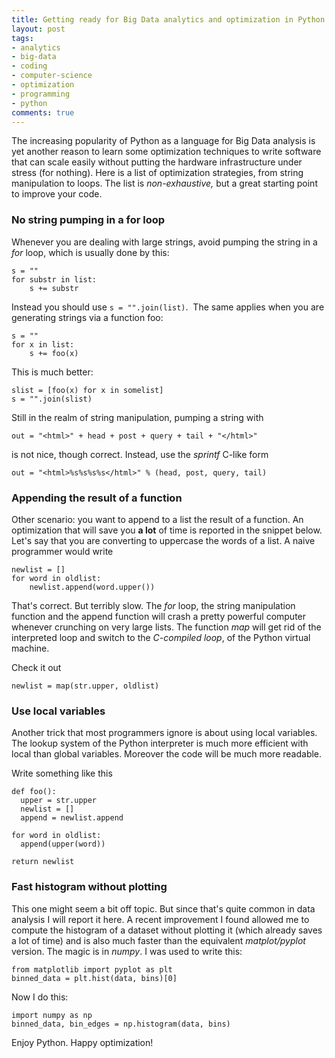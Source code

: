 ```yaml
---
title: Getting ready for Big Data analytics and optimization in Python
layout: post
tags:
- analytics
- big-data
- coding
- computer-science
- optimization
- programming
- python
comments: true
---
```


The increasing popularity of Python as a language for Big Data analysis is yet
another reason to learn some optimization techniques to write software that
can scale easily without putting the hardware infrastructure under stress (for
nothing). Here is a list of optimization strategies, from string manipulation
to loops. The list is _non-exhaustive,_ but a great starting point to improve
your code.

### No string pumping in a for loop

Whenever you are dealing with large strings, avoid pumping the string in a
_for_ loop, which is usually done by this:

    
    
    s = ""
    for substr in list:
        s += substr

Instead you should use `s = "".join(list)`.  The same applies when you are
generating strings via a function foo:

    
    
    s = ""
    for x in list:
        s += foo(x)

This is much better:

    
    
    slist = [foo(x) for x in somelist]
    s = "".join(slist)

Still in the realm of string manipulation, pumping a string with

    
    
    out = "<html>" + head + post + query + tail + "</html>"

is not nice, though correct. Instead, use the _sprintf_ C-like form

    
    
    out = "<html>%s%s%s%s</html>" % (head, post, query, tail)
    
    
    

### Appending the result of a function

Other scenario: you want to append to a list the result of a function. An
optimization that will save you **a lot** of time is reported in the snippet
below. Let's say that you are converting to uppercase the words of a list. A
naive programmer would write

    
    
    newlist = []
    for word in oldlist:
        newlist.append(word.upper())

That's correct. But terribly slow. The _for_ loop, the string manipulation
function and the append function will crash a pretty powerful computer
whenever crunching on very large lists. The function _map_ will get rid of the
interpreted loop and switch to the _C-compiled loop_, of the Python virtual
machine.

Check it out

    
    
    newlist = map(str.upper, oldlist)
    
    

### Use local variables

Another trick that most programmers ignore is about using local variables. The
lookup system of the Python interpreter is much more efficient with local than
global variables. Moreover the code will be much more readable.

Write something like this

    
    
    def foo():  
      upper = str.upper  
      newlist = []  
      append = newlist.append  
    
    for word in oldlist:  
      append(upper(word)) 
     
    return newlist

### Fast histogram without plotting

This one might seem a bit off topic. But since that's quite common in data
analysis I will report it here. A recent improvement I found allowed me to
compute the histogram of a dataset without plotting it (which already saves a
lot of time) and is also much faster than the equivalent _matplot/pyplot_
version. The magic is in _numpy_. I was used to write this:

    
    
    from matplotlib import pyplot as plt
    binned_data = plt.hist(data, bins)[0]
    
    

Now I do this:

    
    
    import numpy as np 
    binned_data, bin_edges = np.histogram(data, bins)

Enjoy Python. Happy optimization!